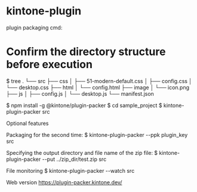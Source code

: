 # kintone-plugin

plugin packaging cmd:


# Confirm the directory structure before execution
$ tree
.
└── src
    ├── css
    │   ├── 51-modern-default.css
    │   ├── config.css
    │   └── desktop.css
    ├── html
    │   └── config.html
    ├── image
    │   └── icon.png
    ├── js
    │   ├── config.js
    │   └── desktop.js
    └── manifest.json

$ npm install -g @kintone/plugin-packer
$ cd sample_project
$ kintone-plugin-packer src


Optional features

Packaging for the second time:
$ kintone-plugin-packer --ppk plugin_key src

Specifying the output directory and file name of the zip file:
$ kintone-plugin-packer --put ../zip_dir/test.zip src

File monitoring
$ kintone-plugin-packer --watch src

Web version
https://plugin-packer.kintone.dev/

